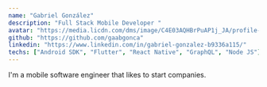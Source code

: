```yaml
---
name: "Gabriel González"
description: "Full Stack Mobile Developer "
avatar: "https://media.licdn.com/dms/image/C4E03AQHBrPuAP1j_JA/profile-displayphoto-shrink_200_200/0/1662097071313?e=1683158400&v=beta&t=Ajzxb4YVwcFSwyDKs6efQZHT7w3oHKts3f4wyf8ruvk"
github: "https://github.com/gaabgonca"
linkedin: "https://www.linkedin.com/in/gabriel-gonzalez-b9336a115/"
techs: ["Android SDK", "Flutter", "React Native", "GraphQL", "Node JS"]
---
```


I'm a mobile software engineer that likes to start companies. 